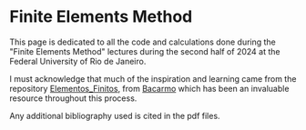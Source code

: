 # Finite Elements Method

This page is dedicated to all the code and calculations done during the "Finite Elements Method" lectures during the second half of 2024 at the Federal University of Rio de Janeiro.

I must acknowledge that much of the inspiration and learning came from the repository [Elementos_Finitos](https://github.com/bacarmo/Elementos_Finitos), from [Bacarmo](https://github.com/bacarmo) which has been an invaluable resource throughout this process.

Any additional bibliography used is cited in the pdf files.
